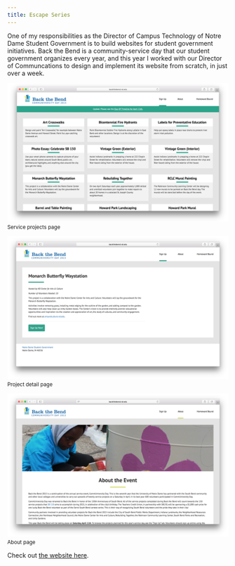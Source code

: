 ```yaml
---
title: Escape Series
---
```


One of my responsibilities as the Director of Campus Technology of Notre Dame Student Government is to build websites for student government initiatives. Back the Bend is a community-service day that our student government organizes every year, and this year I worked with our Director of Communcations to design and implement its website from scratch, in just over a week.

![](/images/portfolio-assets/backthebend-preview.png)
<small class="img-caption">Service projects page</small>

![](/images/portfolio-assets/backthebend-detail.png)
<small class="img-caption">Project detail page</small>

![](/images/portfolio-assets/backthebend-about.png)
<small class="img-caption">About page</small>

Check out [the website here](http://backthebend.nd.edu).
